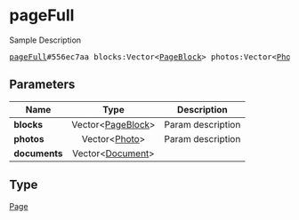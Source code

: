 # pageFull

Sample Description

<pre>
<a href="../constructor/pageFull.md">pageFull</a>#556ec7aa blocks:Vector&lt;<a href="../type/PageBlock.md">PageBlock</a>&gt; photos:Vector&lt;<a href="../type/Photo.md">Photo</a>&gt; documents:Vector&lt;<a href="../type/Document.md">Document</a>&gt; = <a href="../type/Page.md">Page</a>;
</pre>
## Parameters

| Name | Type | Description |
|------|:----:|-------------|
| **blocks** | Vector&lt;<a href="../type/PageBlock.md">PageBlock</a>&gt; | Param description |
| **photos** | Vector&lt;<a href="../type/Photo.md">Photo</a>&gt; | Param description |
| **documents** | Vector&lt;<a href="../type/Document.md">Document</a>&gt; |  |

## Type

<a href="../type/Page.md">Page</a>
